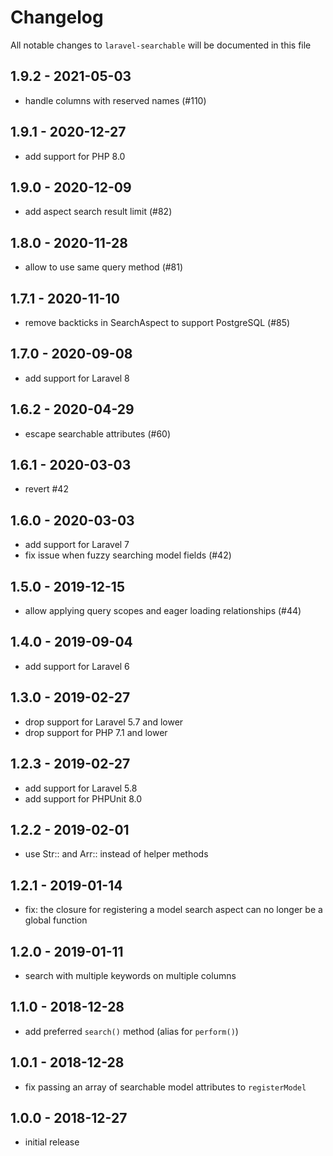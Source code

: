 # Changelog

All notable changes to `laravel-searchable` will be documented in this file

## 1.9.2 - 2021-05-03

- handle columns with reserved names (#110)

## 1.9.1 - 2020-12-27

- add support for PHP 8.0

## 1.9.0 - 2020-12-09

- add aspect search result limit (#82)

## 1.8.0 - 2020-11-28

- allow to use same query method (#81)

## 1.7.1 - 2020-11-10

- remove backticks in SearchAspect to support PostgreSQL (#85)

## 1.7.0 - 2020-09-08

- add support for Laravel 8

## 1.6.2 - 2020-04-29

- escape searchable attributes (#60)

## 1.6.1 - 2020-03-03

- revert #42

## 1.6.0 - 2020-03-03

- add support for Laravel 7
- fix issue when fuzzy searching model fields (#42)

## 1.5.0 - 2019-12-15

- allow applying query scopes and eager loading relationships (#44)

## 1.4.0 - 2019-09-04

- add support for Laravel 6

## 1.3.0 - 2019-02-27

- drop support for Laravel 5.7 and lower
- drop support for PHP 7.1 and lower

## 1.2.3 - 2019-02-27

- add support for Laravel 5.8
- add support for PHPUnit 8.0

## 1.2.2 - 2019-02-01

- use Str:: and Arr:: instead of helper methods

## 1.2.1 - 2019-01-14

- fix: the closure for registering a model search aspect can no longer be a global function

## 1.2.0 - 2019-01-11

- search with multiple keywords on multiple columns

## 1.1.0 - 2018-12-28

- add preferred `search()` method (alias for `perform()`)

## 1.0.1 - 2018-12-28

- fix passing an array of searchable model attributes to `registerModel`

## 1.0.0 - 2018-12-27

- initial release
